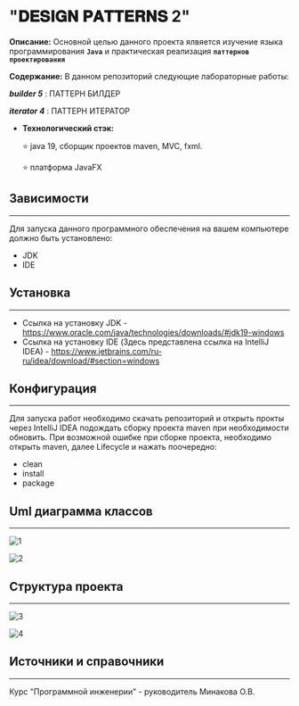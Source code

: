 # "𝐃𝐄𝐒𝐈𝐆𝐍 𝐏𝐀𝐓𝐓𝐄𝐑𝐍𝐒 2" 

**Описание:** Основной целью данного проекта ялвяется изучение языка программирования __`Java`__ и практическая реализация __`паттернов проектирования`__
 

**Содержание:** В данном репозиторий следующие лабораторные работы:

__*builder 5*__ : ПАТТЕРН БИЛДЕР

 __*iterator 4*__ : ПАТТЕРН ИТЕРАТОР


+ **Технологический стэк:**
  
  :star: java 19, сборщик проектов maven, MVC, fxml.

  :star: платформа JavaFX


## Зависимости
_____
Для запуска данного программного обеспечения на вашем компьютере должно быть установлено:

+ JDK 
+ IDE 

## Установка
_____
+ Ссылка на установку JDK - https://www.oracle.com/java/technologies/downloads/#jdk19-windows
+ Ссылка на установку IDE (Здесь представлена ссылка на IntelliJ IDEA) - https://www.jetbrains.com/ru-ru/idea/download/#section=windows

## Конфигурация
_____
Для запуска работ необходимо скачать репозиторий и открыть прокты через IntelliJ IDEA подождать сборку проекта maven при необходимости обновить.
При возможной ошибке при сборке проекта, необходимо открыть maven, далее Lifecycle и нажать поочередно:

+ clean 
+ install
+ package


## Uml диаграмма классов
_____


![1](https://sun9-5.userapi.com/impg/YzhQvxzEiGBlNgYUwWlh6o1zhaGmcZxOgZw8eQ/P3QjemneuoQ.jpg?size=737x454&quality=96&sign=6c5fb03f9296681da0df665d15b694f1&type=album)

![2](https://sun1-55.userapi.com/impg/dllSthjstKHIkSpVJFwflkBdvjQBFrXoIyqo6A/j07KdA_f088.jpg?size=860x529&quality=96&sign=e86c0cfc174df1e6073dc55f839636c1&type=album)

## Структура проекта
_____

![3](https://sun9-5.userapi.com/impg/tzkLbEbPX50vWsWGZFUylZl_KDlWr5XJwhdzzw/mpvW_3B1df8.jpg?size=393x440&quality=96&sign=d012315809a5e5a5564d5e0eefbd8834&type=album)

![4](https://sun9-82.userapi.com/impg/qYS-40dxjuQsY5vIij6G44zJq4BulmrIUwUf_w/2qC4jwSnUmA.jpg?size=407x360&quality=96&sign=d4254abcaebc14451bc8f8c764e4d607&type=album)

## Источники и справочники
_____
Курс "Программной инженерии" - руководитель Минакова О.В.

